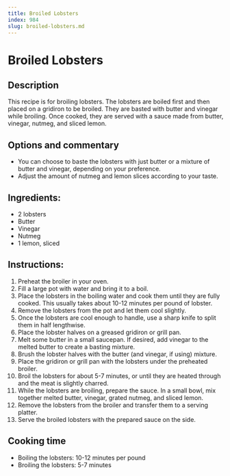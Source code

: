 ```yaml
---
title: Broiled Lobsters
index: 984
slug: broiled-lobsters.md
---
```


# Broiled Lobsters

## Description
This recipe is for broiling lobsters. The lobsters are boiled first and then placed on a gridiron to be broiled. They are basted with butter and vinegar while broiling. Once cooked, they are served with a sauce made from butter, vinegar, nutmeg, and sliced lemon.

## Options and commentary
- You can choose to baste the lobsters with just butter or a mixture of butter and vinegar, depending on your preference.
- Adjust the amount of nutmeg and lemon slices according to your taste.

## Ingredients:
- 2 lobsters
- Butter
- Vinegar
- Nutmeg
- 1 lemon, sliced

## Instructions:
1. Preheat the broiler in your oven.
2. Fill a large pot with water and bring it to a boil.
3. Place the lobsters in the boiling water and cook them until they are fully cooked. This usually takes about 10-12 minutes per pound of lobster.
4. Remove the lobsters from the pot and let them cool slightly.
5. Once the lobsters are cool enough to handle, use a sharp knife to split them in half lengthwise.
6. Place the lobster halves on a greased gridiron or grill pan.
7. Melt some butter in a small saucepan. If desired, add vinegar to the melted butter to create a basting mixture.
8. Brush the lobster halves with the butter (and vinegar, if using) mixture.
9. Place the gridiron or grill pan with the lobsters under the preheated broiler.
10. Broil the lobsters for about 5-7 minutes, or until they are heated through and the meat is slightly charred.
11. While the lobsters are broiling, prepare the sauce. In a small bowl, mix together melted butter, vinegar, grated nutmeg, and sliced lemon.
12. Remove the lobsters from the broiler and transfer them to a serving platter.
13. Serve the broiled lobsters with the prepared sauce on the side.

## Cooking time
- Boiling the lobsters: 10-12 minutes per pound
- Broiling the lobsters: 5-7 minutes